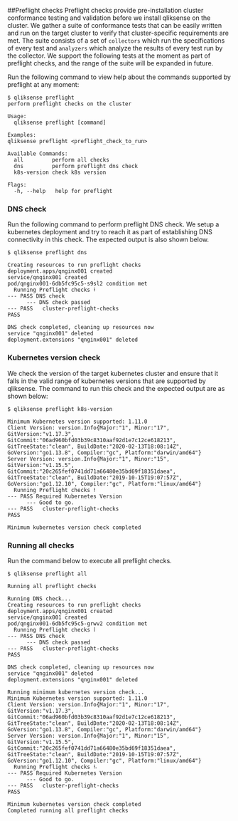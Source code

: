 ##Preflight checks
Preflight checks provide pre-installation cluster conformance testing and validation before we install qliksense on the cluster. We gather a suite of conformance tests that can be easily written and run on the target cluster to verify that cluster-specific requirements are met.
The suite consists of a set of `collectors` which run the specifications of every test and `analyzers` which analyze the results of every test run by the collector.
We support the following tests at the moment as part of preflight checks, and the range of the suite will be expanded in future.

Run the following command to view help about the commands supported by preflight at any moment:
```console
$ qliksense preflight
perform preflight checks on the cluster

Usage:
  qliksense preflight [command]

Examples:
qliksense preflight <preflight_check_to_run>

Available Commands:
  all         perform all checks
  dns         perform preflight dns check
  k8s-version check k8s version

Flags:
  -h, --help   help for preflight
```

### DNS check
Run the following command to perform preflight DNS check. We setup a kubernetes deployment and try to reach it as part of establishing DNS connectivity in this check. 
The expected output is also shown below.
```console
$ qliksense preflight dns

Creating resources to run preflight checks
deployment.apps/qnginx001 created
service/qnginx001 created
pod/qnginx001-6db5fc95c5-s9sl2 condition met
  Running Preflight checks ⠇
--- PASS DNS check
      --- DNS check passed
--- PASS   cluster-preflight-checks
PASS

DNS check completed, cleaning up resources now
service "qnginx001" deleted
deployment.extensions "qnginx001" deleted

```

### Kubernetes version check
We check the version of the target kubernetes cluster and ensure that it falls in the valid range of kubernetes versions that are supported by qliksense. 
The command to run this check and the expected output are as shown below:
```console
$ qliksense preflight k8s-version

Minimum Kubernetes version supported: 1.11.0
Client Version: version.Info{Major:"1", Minor:"17", GitVersion:"v1.17.3", GitCommit:"06ad960bfd03b39c8310aaf92d1e7c12ce618213", GitTreeState:"clean", BuildDate:"2020-02-13T18:08:14Z", GoVersion:"go1.13.8", Compiler:"gc", Platform:"darwin/amd64"}
Server Version: version.Info{Major:"1", Minor:"15", GitVersion:"v1.15.5", GitCommit:"20c265fef0741dd71a66480e35bd69f18351daea", GitTreeState:"clean", BuildDate:"2019-10-15T19:07:57Z", GoVersion:"go1.12.10", Compiler:"gc", Platform:"linux/amd64"}
  Running Preflight checks ⠇
--- PASS Required Kubernetes Version
      --- Good to go.
--- PASS   cluster-preflight-checks
PASS

Minimum kubernetes version check completed
```

### Running all checks
Run the command below to execute all preflight checks.
```console
$ qliksense preflight all

Running all preflight checks

Running DNS check...
Creating resources to run preflight checks
deployment.apps/qnginx001 created
service/qnginx001 created
pod/qnginx001-6db5fc95c5-grwv2 condition met
  Running Preflight checks ⠇
--- PASS DNS check
      --- DNS check passed
--- PASS   cluster-preflight-checks
PASS

DNS check completed, cleaning up resources now
service "qnginx001" deleted
deployment.extensions "qnginx001" deleted

Running minimum kubernetes version check...
Minimum Kubernetes version supported: 1.11.0
Client Version: version.Info{Major:"1", Minor:"17", GitVersion:"v1.17.3", GitCommit:"06ad960bfd03b39c8310aaf92d1e7c12ce618213", GitTreeState:"clean", BuildDate:"2020-02-13T18:08:14Z", GoVersion:"go1.13.8", Compiler:"gc", Platform:"darwin/amd64"}
Server Version: version.Info{Major:"1", Minor:"15", GitVersion:"v1.15.5", GitCommit:"20c265fef0741dd71a66480e35bd69f18351daea", GitTreeState:"clean", BuildDate:"2019-10-15T19:07:57Z", GoVersion:"go1.12.10", Compiler:"gc", Platform:"linux/amd64"}
  Running Preflight checks ⠧
--- PASS Required Kubernetes Version
      --- Good to go.
--- PASS   cluster-preflight-checks
PASS

Minimum kubernetes version check completed
Completed running all preflight checks
```